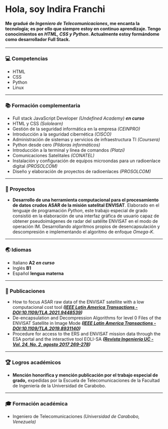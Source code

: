 # Hola, soy Indira Franchi
#### Me gradué de **_Ingeniero de Telecomunicaciones_**, me encanta la tecnología; es por ello que siempre estoy en continuo aprendizaje. Tengo conocimientos en _HTML, CSS y Python_. Actualmente estoy formándome como desarrollador Full Stack.
---

### 💻 Competencias
- HTML
- CSS
- Python
- Linux
---

### 📚 Formación complementaria
- Full stack JavaScript Developer _(Undefined Academy)_ **_en curso_** 
- HTML y CSS _(Sololearn)_
- Gestión de la seguridad informática en la empresa _(CEINPRO)_
- Introducción a la seguridad cibernética _(CISCO)_
- Administración de sistemas y servicios de infraestructura TI _(Coursera)_
- Python desde cero _(Píldoras informáticos)_
- Introducción a la terminal y línea de comandos _(Platzi)_
- Comunicaciones Satelitales _(CONATEL)_
- Instalación y configuración de equipos microondas para un radioenlace digital _(PROSOLCOM)_
- Diseño y elaboración de proyectos de radioenlaces _(PROSOLCOM)_
---

### 🔧 Proyectos
- **Desarrollo de una herramienta computacional para el procesamiento de datos crudos ASAR de la misión satelital ENVISAT**. Elaborado en el lenguaje de programación _Python_, este trabajo especial de grado consistió en la elaboración de una interfaz gráfica de usuario capaz de obtener pseudoimágenes de radar del satélite ENVISAT en el modo de operación IM. Desarrollando algoritmos propios de desencapsulación y descompresión e implementando el algoritmo de enfoque _Omega-K_.
---

### 🌏 Idiomas
- Italiano **A2 _en curso_**
- Inglés **B1**
- Español **lengua materna**
---

### 📃 Publicaciones
- How to focus ASAR raw data of the ENVISAT satellite with a low computacional cost tool **_([IEEE Latin America Transactions - DOI:10.1109/TLA.2021.9448539](https://ieeexplore.ieee.org/document/9448539 "How to focus ASAR raw data of the ENVISAT"))_**
- De-encapsulation and Decompression Algorithms for level 0 Files of the ENVISAT Satellite in Image Mode **_([IEEE Latin America Transactions - DOI:10.1109/TLA.2019.8931140](https://ieeexplore.ieee.org/document/8931140 "De-encapsulation and Decompression Algorithms of the ENVISAT"))_**
- Procedure for access to the ERS and ENVISAT mission data through the ESA portal and the interactive tool EOLI-SA **_([Revista Ingeniería UC - Vol. 24, No. 2, agosto 2017 269-278](http://servicio.bc.uc.edu.ve/ingenieria/revista/index.htm "Procedure for access to the ERS and ENVISAT mission data"))_**
---

### 🏆 Logros académicos
- **Mención honorífica y mención publicación por el trabajo especial de grado,** expedidas por la Escuela de Telecomunicaciones de la Facultad de Ingeniería de la Universidad de Carabobo.
---

### 🎓 Formación académica
- Ingeniero de Telecomunicaciones _(Universidad de Carabobo, Venezuela)_

